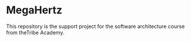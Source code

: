 # MegaHertz

This repository is the support project for the software architecture course from theTribe Academy.